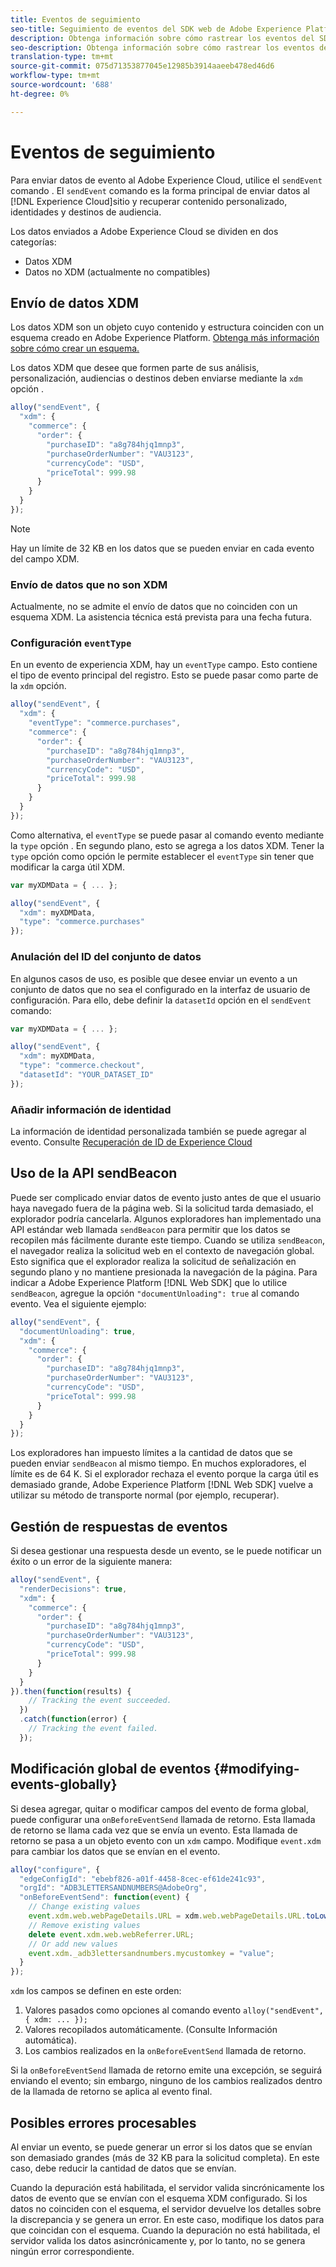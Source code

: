 ```yaml
---
title: Eventos de seguimiento
seo-title: Seguimiento de eventos del SDK web de Adobe Experience Platform
description: Obtenga información sobre cómo rastrear los eventos del SDK web Experience Platform
seo-description: Obtenga información sobre cómo rastrear los eventos del SDK web Experience Platform
translation-type: tm+mt
source-git-commit: 075d71353877045e12985b3914aaeeb478ed46d6
workflow-type: tm+mt
source-wordcount: '688'
ht-degree: 0%

---
```



# Eventos de seguimiento

Para enviar datos de evento al Adobe Experience Cloud, utilice el `sendEvent` comando . El `sendEvent` comando es la forma principal de enviar datos al [!DNL Experience Cloud]sitio y recuperar contenido personalizado, identidades y destinos de audiencia.

Los datos enviados a Adobe Experience Cloud se dividen en dos categorías:

* Datos XDM
* Datos no XDM (actualmente no compatibles)

## Envío de datos XDM

Los datos XDM son un objeto cuyo contenido y estructura coinciden con un esquema creado en Adobe Experience Platform. [Obtenga más información sobre cómo crear un esquema.](../../xdm/tutorials/create-schema-ui.md)

Los datos XDM que desee que formen parte de sus análisis, personalización, audiencias o destinos deben enviarse mediante la `xdm` opción .

```javascript
alloy("sendEvent", {
  "xdm": {
    "commerce": {
      "order": {
        "purchaseID": "a8g784hjq1mnp3",
        "purchaseOrderNumber": "VAU3123",
        "currencyCode": "USD",
        "priceTotal": 999.98
      }
    }
  }
});
```

>[!NOTE]
>
>Hay un límite de 32 KB en los datos que se pueden enviar en cada evento del campo XDM.

### Envío de datos que no son XDM

Actualmente, no se admite el envío de datos que no coinciden con un esquema XDM. La asistencia técnica está prevista para una fecha futura.

### Configuración `eventType`

En un evento de experiencia XDM, hay un `eventType` campo. Esto contiene el tipo de evento principal del registro. Esto se puede pasar como parte de la `xdm` opción.

```javascript
alloy("sendEvent", {
  "xdm": {
    "eventType": "commerce.purchases",
    "commerce": {
      "order": {
        "purchaseID": "a8g784hjq1mnp3",
        "purchaseOrderNumber": "VAU3123",
        "currencyCode": "USD",
        "priceTotal": 999.98
      }
    }
  }
});
```

Como alternativa, el `eventType` se puede pasar al comando evento mediante la `type` opción . En segundo plano, esto se agrega a los datos XDM. Tener la `type` opción como opción le permite establecer el `eventType` sin tener que modificar la carga útil XDM.

```javascript
var myXDMData = { ... };

alloy("sendEvent", {
  "xdm": myXDMData,
  "type": "commerce.purchases"
});
```

### Anulación del ID del conjunto de datos

En algunos casos de uso, es posible que desee enviar un evento a un conjunto de datos que no sea el configurado en la interfaz de usuario de configuración. Para ello, debe definir la `datasetId` opción en el `sendEvent` comando:

```javascript
var myXDMData = { ... };

alloy("sendEvent", {
  "xdm": myXDMData,
  "type": "commerce.checkout",
  "datasetId": "YOUR_DATASET_ID"
});
```

### Añadir información de identidad

La información de identidad personalizada también se puede agregar al evento. Consulte [Recuperación de ID de Experience Cloud](./identity.md)

## Uso de la API sendBeacon

Puede ser complicado enviar datos de evento justo antes de que el usuario haya navegado fuera de la página web. Si la solicitud tarda demasiado, el explorador podría cancelarla. Algunos exploradores han implementado una API estándar web llamada `sendBeacon` para permitir que los datos se recopilen más fácilmente durante este tiempo. Cuando se utiliza `sendBeacon`, el navegador realiza la solicitud web en el contexto de navegación global. Esto significa que el explorador realiza la solicitud de señalización en segundo plano y no mantiene presionada la navegación de la página. Para indicar a Adobe Experience Platform [!DNL Web SDK] que lo utilice `sendBeacon`, agregue la opción `"documentUnloading": true` al comando evento.  Vea el siguiente ejemplo:

```javascript
alloy("sendEvent", {
  "documentUnloading": true,
  "xdm": {
    "commerce": {
      "order": {
        "purchaseID": "a8g784hjq1mnp3",
        "purchaseOrderNumber": "VAU3123",
        "currencyCode": "USD",
        "priceTotal": 999.98
      }
    }
  }
});
```

Los exploradores han impuesto límites a la cantidad de datos que se pueden enviar `sendBeacon` al mismo tiempo. En muchos exploradores, el límite es de 64 K. Si el explorador rechaza el evento porque la carga útil es demasiado grande, Adobe Experience Platform [!DNL Web SDK] vuelve a utilizar su método de transporte normal (por ejemplo, recuperar).

## Gestión de respuestas de eventos

Si desea gestionar una respuesta desde un evento, se le puede notificar un éxito o un error de la siguiente manera:

```javascript
alloy("sendEvent", {
  "renderDecisions": true,
  "xdm": {
    "commerce": {
      "order": {
        "purchaseID": "a8g784hjq1mnp3",
        "purchaseOrderNumber": "VAU3123",
        "currencyCode": "USD",
        "priceTotal": 999.98
      }
    }
  }
}).then(function(results) {
    // Tracking the event succeeded.
  })
  .catch(function(error) {
    // Tracking the event failed.
  });
```

## Modificación global de eventos {#modifying-events-globally}

Si desea agregar, quitar o modificar campos del evento de forma global, puede configurar una `onBeforeEventSend` llamada de retorno.  Esta llamada de retorno se llama cada vez que se envía un evento.  Esta llamada de retorno se pasa a un objeto evento con un `xdm` campo.  Modifique `event.xdm` para cambiar los datos que se envían en el evento.

```javascript
alloy("configure", {
  "edgeConfigId": "ebebf826-a01f-4458-8cec-ef61de241c93",
  "orgId": "ADB3LETTERSANDNUMBERS@AdobeOrg",
  "onBeforeEventSend": function(event) {
    // Change existing values
    event.xdm.web.webPageDetails.URL = xdm.web.webPageDetails.URL.toLowerCase();
    // Remove existing values
    delete event.xdm.web.webReferrer.URL;
    // Or add new values
    event.xdm._adb3lettersandnumbers.mycustomkey = "value";
  }
});
```

`xdm` los campos se definen en este orden:

1. Valores pasados como opciones al comando evento `alloy("sendEvent", { xdm: ... });`
2. Valores recopilados automáticamente.  (Consulte Información [](../reference/automatic-information.md)automática).
3. Los cambios realizados en la `onBeforeEventSend` llamada de retorno.

Si la `onBeforeEventSend` llamada de retorno emite una excepción, se seguirá enviando el evento; sin embargo, ninguno de los cambios realizados dentro de la llamada de retorno se aplica al evento final.

## Posibles errores procesables

Al enviar un evento, se puede generar un error si los datos que se envían son demasiado grandes (más de 32 KB para la solicitud completa). En este caso, debe reducir la cantidad de datos que se envían.

Cuando la depuración está habilitada, el servidor valida sincrónicamente los datos de evento que se envían con el esquema XDM configurado. Si los datos no coinciden con el esquema, el servidor devuelve los detalles sobre la discrepancia y se genera un error. En este caso, modifique los datos para que coincidan con el esquema. Cuando la depuración no está habilitada, el servidor valida los datos asincrónicamente y, por lo tanto, no se genera ningún error correspondiente.
